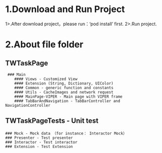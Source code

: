 # 1.Download and Run Project
  1>.After download project，please run：‘pod install’ first.
  2>.Run project.




# 2.About file folder

  ## TWTaskPage
     ### Main
        #### Views - Customized View
        #### Extension (String, Dictionary, UIColor)
        #### Common - generic function and constants
        #### Utils - CacheImages and network request
        #### MainPage-VIPER - Main page with VIPER frame
        #### TabBarAndNavigation - TabBarController and NavigationController

  ## TWTaskPageTests - Unit test
    ### Mock - Mock data （for instance： Interactor Mock）
    ### Presenter - Test presenter
    ### Interactor - Test interactor
    ### Extension - Test Extension
